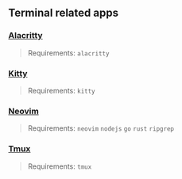 ## Terminal related apps

### [Alacritty](https://alacritty.org/index.html)

> Requirements: `alacritty`

### [Kitty](https://sw.kovidgoyal.net/kitty/)

> Requirements: `kitty`

### [Neovim](https://neovim.io/)

> Requirements: `neovim` `nodejs` `go` `rust` `ripgrep`

### [Tmux](https://github.com/tmux/tmux/wiki)

> Requirements: `tmux`

